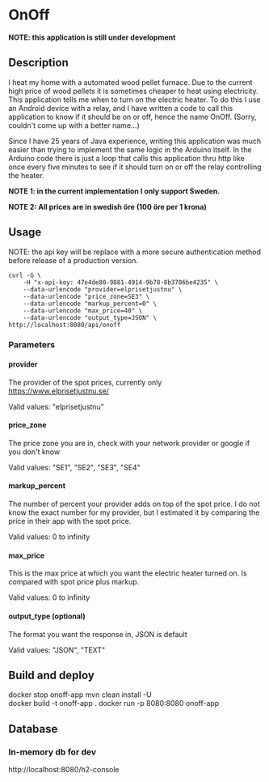 # OnOff

**NOTE: this application is still under development**

## Description

I heat my home with a automated wood pellet furnace. Due to the current high price of wood pellets it
is sometimes cheaper to heat using electricity. This application tells me when to turn on the electric heater.
To do this I use an Android device with a relay, and I have written a code to call this application
to know if it should be on or off, hence the name OnOff. (Sorry, couldn't come up with a better name...)

Since I have 25 years of Java experience, writing this application was much easier than trying to implement the
same logic in the Arduino itself. In the Arduino code there is just a loop that calls this application
thru http like once every five minutes to see if it should turn on or off the relay controlling the heater.

**NOTE 1: in the current implementation I only support Sweden.**

**NOTE 2: All prices are in swedish öre (100 öre per 1 krona)**

## Usage

NOTE: the api key will be replace with a more secure authentication method before release of a production version.

```
curl -G \
    -H "x-api-key: 47e4de80-9881-4914-9b78-8b3706be4235" \
    --data-urlencode "provider=elprisetjustnu" \
    --data-urlencode "price_zone=SE3" \
    --data-urlencode "markup_percent=0" \
    --data-urlencode "max_price=40" \
    --data-urlencode "output_type=JSON" \
http://localhost:8080/api/onoff
```

### Parameters

#### provider
The provider of the spot prices, currently only https://www.elprisetjustnu.se/

Valid values: "elprisetjustnu"

#### price_zone
The price zone you are in, check with your network provider or google if you don't know

Valid values: "SE1", "SE2", "SE3", "SE4"

#### markup_percent
The number of percent your provider adds on top of the spot price. I do not know the exact number 
for my provider, but I estimated it by comparing the price in their app with the spot price.

Valid values: 0 to infinity

#### max_price
This is the max price at which you want the electric heater turned on. Is compared with spot price plus markup.

Valid values: 0 to infinity

#### output_type (optional)
The format you want the response in, JSON is default

Valid values: "JSON", "TEXT"

## Build and deploy 

docker stop onoff-app
mvn clean install -U  
docker build -t onoff-app .
docker run -p 8080:8080 onoff-app

## Database
### In-memory db for dev

http://localhost:8080/h2-console
